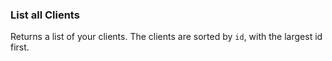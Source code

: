 ### List all Clients

Returns a list of your clients. The clients are sorted by `id`, with 
the largest id first.
